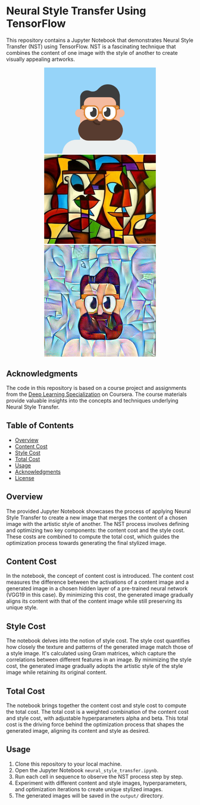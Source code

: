 # Neural Style Transfer Using TensorFlow

This repository contains a Jupyter Notebook that demonstrates Neural Style Transfer (NST) using TensorFlow. NST is a fascinating technique that combines the content of one image with the style of another to create visually appealing artworks.

<p align="center">
  <img src="images/content.jpg" width="300" />
  <img src="images/style.jpg" width="300" />
  <img src="output/image_2500.jpg" width="300" />
</p>


## Acknowledgments

The code in this repository is based on a course project and assignments from the [Deep Learning Specialization](https://www.coursera.org/specializations/deep-learning) on Coursera. 
The course materials provide valuable insights into the concepts and techniques underlying Neural Style Transfer.

## Table of Contents

- [Overview](#overview)
- [Content Cost](#content-cost)
- [Style Cost](#style-cost)
- [Total Cost](#total-cost)
- [Usage](#usage)
- [Acknowledgments](#acknowledgments)
- [License](#license)

## Overview

The provided Jupyter Notebook showcases the process of applying Neural Style Transfer to create a new image that merges the content of a chosen image with the artistic style of another. The NST process involves defining and optimizing two key components: the content cost and the style cost. These costs are combined to compute the total cost, which guides the optimization process towards generating the final stylized image.

## Content Cost

In the notebook, the concept of content cost is introduced. The content cost measures the difference between the activations of a content image and a generated image in a chosen hidden layer of a pre-trained neural network (VGG19 in this case). By minimizing this cost, the generated image gradually aligns its content with that of the content image while still preserving its unique style.

## Style Cost

The notebook delves into the notion of style cost. The style cost quantifies how closely the texture and patterns of the generated image match those of a style image. It's calculated using Gram matrices, which capture the correlations between different features in an image. By minimizing the style cost, the generated image gradually adopts the artistic style of the style image while retaining its original content.

## Total Cost

The notebook brings together the content cost and style cost to compute the total cost. The total cost is a weighted combination of the content cost and style cost, with adjustable hyperparameters alpha and beta. This total cost is the driving force behind the optimization process that shapes the generated image, aligning its content and style as desired.

## Usage

1. Clone this repository to your local machine.
2. Open the Jupyter Notebook `neural_style_transfer.ipynb`.
3. Run each cell in sequence to observe the NST process step by step.
4. Experiment with different content and style images, hyperparameters, and optimization iterations to create unique stylized images.
5. The generated images will be saved in the `output/` directory.



